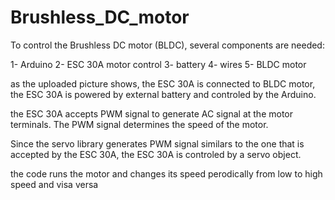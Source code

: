 # Brushless_DC_motor

To control the Brushless DC motor (BLDC), several components are needed:

1- Arduino 
2- ESC 30A motor control 
3- battery
4- wires
5- BLDC motor

as the uploaded picture shows,
the ESC 30A is connected to BLDC motor, the ESC 30A is powered by external battery and controled by the Arduino.

the ESC 30A accepts PWM signal to generate AC signal at the motor terminals.
The PWM signal determines the speed of the motor.

Since the servo library generates PWM signal similars to the one that is accepted by the ESC 30A, the ESC 30A is controled by a servo object.

the code runs the motor and changes its speed perodically from low to high speed and visa versa
